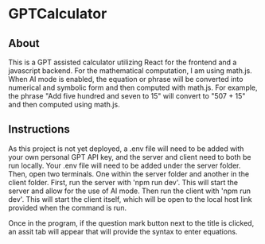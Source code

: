 # GPTCalculator

## About
This is a GPT assisted calculator utilizing React for the frontend and a javascript backend. For the mathematical computation, I am using math.js. When AI mode is enabled, the equation or phrase will be converted into numerical and symbolic form and then computed with math.js. For example, the phrase "Add five hundred and seven to 15" will convert to "507 + 15" and then computed using math.js. 

## Instructions
As this project is not yet deployed, a .env file will need to be added with your own personal GPT API key, and the server and client need to both be run locally. Your .env file will need to be added under the server folder. Then, open two terminals. One within the server folder and another in the client folder. First, run the server with 'npm run dev'. This will start the server and allow for the use of AI mode. Then run the client with 'npm run dev'. This will start the client itself, which will be open to the local host link provided when the command is run.

Once in the program, if the question mark button next to the title is clicked, an assit tab will appear that will provide the syntax to enter equations. 